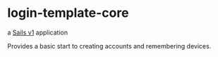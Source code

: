# login-template-core

a [Sails v1](https://sailsjs.com) application

Provides a basic start to creating accounts and remembering devices.